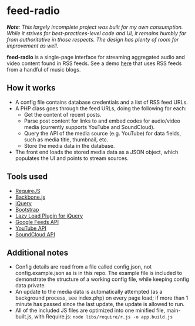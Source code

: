 # feed-radio

_**Note**: This largely incomplete project was built for my own consumption.  While it strives for best-practices-level code and UI, it remains humbly far from authoritative in those respects.  The design has plenty of room for improvement as well._

**feed-radio** is a single-page interface for streaming aggregated audio and video content found in RSS feeds.  See a demo <a href="http://6feetofsnow.com" target="_blank">here</a> that uses RSS feeds from a handful of music blogs.

## How it works
* A config file contains database credentials and a list of RSS feed URLs.
* A PHP class goes through the feed URLs, doing the following for each:
  * Get the content of recent posts.
  * Parse post content for links to and embed codes for audio/video media (currently supports YouTube and SoundCloud).
  * Query the API of the media source (e.g. YouTube) for data fields, such as media title, thumbnail, etc.
  * Store the media data in the database.
* The front end loads the stored media data as a JSON object, which populates the UI and points to stream sources.

## Tools used
* <a href="http://requirejs.org/" target="_blank">RequireJS</a>
* <a href="http://documentcloud.github.com/backbone/" target="_blank">Backbone.js</a>
* <a href="http://jquery.com/" target="_blank">jQuery</a>
* <a href="http://twitter.github.com/bootstrap/" target="_blank">Bootstrap</a>
* <a href="http://www.appelsiini.net/projects/lazyload" target="_blank">Lazy Load Plugin for jQuery</a>
* <a href="https://developers.google.com/feed/" target="_blank">Google Feeds API</a>
* <a href="https://developers.google.com/youtube/" target="_blank">YouTube API</a>
* <a href="http://developers.soundcloud.com/" target="_blank">SoundCloud API</a>

## Additional notes
* Config details are read from a file called config.json, not config.example.json as is in this repo.  The example file is included to demonstrate the structure of a working config file, while keeping config data private.
* An update to the media data is automatically attempted (as a background process, see index.php) on every page load; if more than 1 minute has passed since the last update, the update is allowed to run.
* All of the included JS files are optimized into one minified file, main-built.js, with Require.js: `node libs/require/r.js -o app.build.js`
